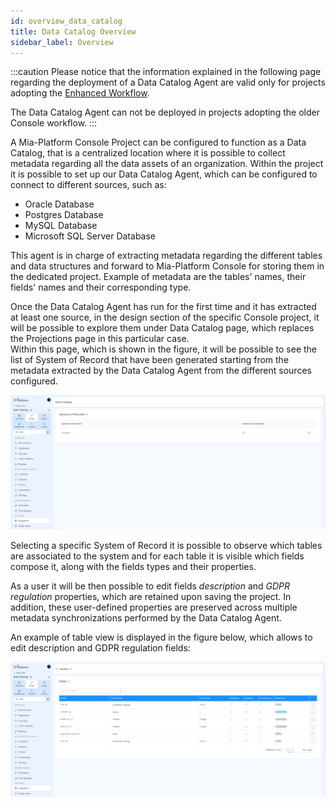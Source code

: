 ```yaml
---
id: overview_data_catalog
title: Data Catalog Overview
sidebar_label: Overview
---
```


:::caution
Please notice that the information explained in the following page regarding the deployment of a Data Catalog Agent
are valid only for projects adopting the [Enhanced Workflow](/development_suite/set-up-infrastructure/enhanced-project-workflow.md).

The Data Catalog Agent can not be deployed in projects adopting the older Console workflow.
:::

A Mia-Platform Console Project can be configured to function as a Data Catalog, that is a centralized 
location where it is possible to collect metadata regarding all the data assets of an organization.
Within the project it is possible to set up our Data Catalog Agent, which can be configured to connect to different sources,
such as:

- Oracle Database
- Postgres Database
- MySQL Database
- Microsoft SQL Server Database

This agent is in charge of extracting metadata regarding the different tables and data structures and forward to Mia-Platform
Console for storing them in the dedicated project.
Example of metadata are the tables' names, their fields' names and their corresponding type.

Once the Data Catalog Agent has run for the first time and it has extracted at least one source, in the design section
of the specific Console project, it will be possible to explore them under Data Catalog page,
which replaces the Projections page in this particular case.  
Within this page, which is shown in the figure, it will be possible to see the list of System of Record that have
been generated starting from the metadata extracted by the Data Catalog Agent from the different sources configured.

![Data Catalog in System of Record page](../img/data_catalog_systems_view.png)

Selecting a specific System of Record it is possible to observe which tables are associated to the system and for
each table it is visible which fields compose it, along with the fields types and their properties.

As a user it will be then possible to edit fields _description_ and _GDPR regulation_ properties, which are retained upon saving
the project. In addition, these user-defined properties are preserved across multiple metadata synchronizations performed by
the Data Catalog Agent.

An example of table view is displayed in the figure below, which allows to edit description and GDPR regulation fields:

![Data Catalog Table view page](../img/data_catalog_readonly_fields.png)